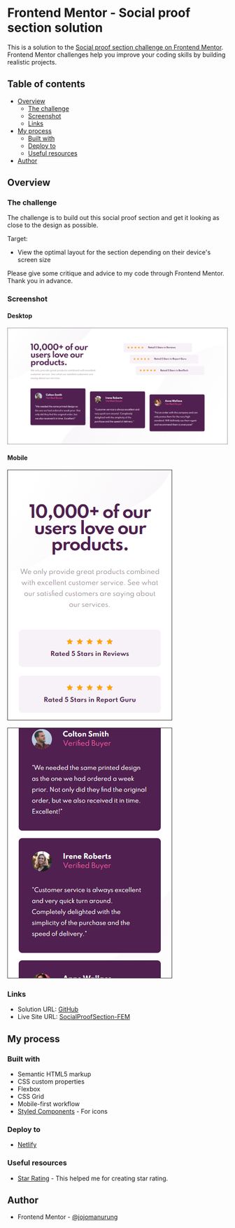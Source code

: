 # Frontend Mentor - Social proof section solution

This is a solution to the [Social proof section challenge on Frontend Mentor](https://www.frontendmentor.io/challenges/social-proof-section-6e0qTv_bA). Frontend Mentor challenges help you improve your coding skills by building realistic projects.

## Table of contents

- [Overview](#overview)
  - [The challenge](#the-challenge)
  - [Screenshot](#screenshot)
  - [Links](#links)
- [My process](#my-process)
  - [Built with](#built-with)
  - [Deploy to](#deploy-to)
  - [Useful resources](#useful-resources)
- [Author](#author)

## Overview

### The challenge

The challenge is to build out this social proof section and get it looking as close to the design as possible.

Target:

- View the optimal layout for the section depending on their device's screen size

Please give some critique and advice to my code through Frontend Mentor. Thank you in advance.

### Screenshot

#### Desktop

![](./screenshots/desktop-design.PNG)

#### Mobile

![](./screenshots/mobile-design.PNG)

![](./screenshots/mobile-design2.PNG)

### Links

- Solution URL: [GitHub](https://github.com/jojomanurung/SocialProofSection)
- Live Site URL: [SocialProofSection-FEM](https://socialproofsection-fem.netlify.app/)

## My process

### Built with

- Semantic HTML5 markup
- CSS custom properties
- Flexbox
- CSS Grid
- Mobile-first workflow
- [Styled Components](https://fontawesome.com/v4.7.0/) - For icons

### Deploy to

- [Netlify](https://netlify.com)

### Useful resources

- [Star Rating](https://www.w3schools.com/howto/howto_css_star_rating.asp) - This helped me for creating star rating.

## Author

- Frontend Mentor - [@jojomanurung](https://www.frontendmentor.io/profile/jojomanurung)
